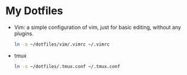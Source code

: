 # My Dotfiles

* Vim: a simple configuration of vim, just for basic editing, without any plugins.

   ``` Bash
   ln -s ~/dotfiles/vim/.vimrc ~/.vimrc
   ```

* tmux

   ``` Bash
   ln -s ~/dotfiles/.tmux.conf ~/.tmux.conf
   ```
